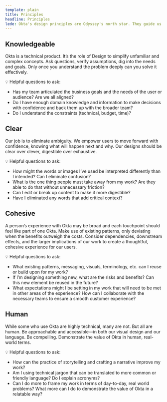 ```yaml
---
template: plain
title: Principles
headline: Principles
lede: Okta's design principles are Odyssey's north star. They guide us in making critical decisions as a team.
---
```


<Description>

## Knowledgeable

Okta is a technical product. It’s the role of Design to simplify unfamiliar and complex concepts. Ask questions, verify assumptions, dig into the needs and goals. Only once you understand the problem deeply can you solve it effectively.

💡 Helpful questions to ask:

- Has my team articulated the business goals and the needs of the user or audience? Are we all aligned?
- Do I have enough domain knowledge and information to make decisions with confidence and back them up with the broader team?
- Do I understand the constraints (technical, budget, time)?

</Description>

<Description>

## Clear

Our job is to eliminate ambiguity. We empower users to move forward with confidence, knowing what will happen next and why. Our designs should be clear over clever, digestible over exhaustive.

💡 Helpful questions to ask:

- How might the words or images I’ve used be interpreted differently than I intended? Can I eliminate confusion?
- What is the one thing people must take away from my work? Are they able to do that without unnecessary friction?
- Can I edit or break up content to make it more digestible?
- Have I eliminated any words that add critical context?

</Description>

<Description>

## Cohesive

A person’s experience with Okta may be broad and each touchpoint should feel like part of one Okta. Make use of existing patterns, only deviating when the benefits outweigh the costs. Consider dependencies, downstream effects, and the larger implications of our work to create a thoughtful, cohesive experience for our users.

💡 Helpful questions to ask:

- What existing patterns, messaging, visuals, terminology, etc. can I reuse or build upon for my work?
- If I’m designing something new, what are the risks and benefits? Can this new element be reused in the future?
- What expectations might I be setting in my work that will need to be met in other areas of the experience? How can I collaborate with the necessary teams to ensure a smooth customer experience?

</Description>

<Description>

## Human

While some who use Okta are highly technical, many are not. But all are human. Be approachable and accessible—in both our visual design and our language. Be compelling. Demonstrate the value of Okta in human, real-world terms.

💡 Helpful questions to ask:

- How can the practice of storytelling and crafting a narrative improve my work?
- Am I using technical jargon that can be translated to more common or friendly language? Do I explain acronyms?
- Can I do more to frame my work in terms of day-to-day, real world problems? What more can I do to demonstrate the value of Okta in a relatable way?

</Description>
